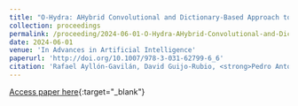 ```yaml
---
title: "O-Hydra: AHybrid Convolutional and Dictionary-Based Approach to Time Series Ordinal Classification"
collection: proceedings
permalink: /proceeding/2024-06-01-O-Hydra-AHybrid-Convolutional-and-Dictionary-Based-Approach-to-Time-Series-Ordinal-Classification
date: 2024-06-01
venue: 'In Advances in Artificial Intelligence'
paperurl: 'http://doi.org/10.1007/978-3-031-62799-6_6'
citation: 'Rafael Ayllón-Gavilán, David Guijo-Rubio, <strong>Pedro Antonio Gutiérrez</strong>, César Hervás-Martínez, &quot;O-Hydra: AHybrid Convolutional and Dictionary-Based Approach to Time Series Ordinal Classification.&quot; In Advances in Artificial Intelligence, Vol. 14640, 2024, CAEPIA, pp.50-60.'
---
```

[Access paper here](http://doi.org/10.1007/978-3-031-62799-6_6){:target="_blank"}
